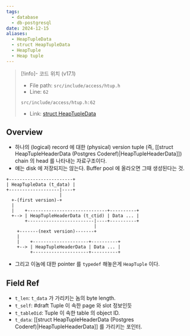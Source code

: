 ```yaml
---
tags:
  - database
  - db-postgresql
date: 2024-12-15
aliases:
  - HeapTupleData
  - struct HeapTupleData
  - HeapTuple
  - Heap tuple
---
```

> [!info]- 코드 위치 (v17.1)
> - File path: `src/include/access/htup.h`
> - Line: `62`
> ```
> src/include/access/htup.h:62
> ```
> - Link: [struct HeapTupleData](https://github.com/postgres/postgres/blob/REL_17_1/src/include/access/htup.h#L30-L71)

## Overview

- 하나의 (logical) record 에 대한 (physical) version tuple (즉, [[struct HeapTupleHeaderData (Postgres Coderef)|HeapTupleHeaderData]]) chain 의 head 를 나타내는 자료구조이다.
- 얘는 disk 에 저장되지는 않는다. Buffer pool 에 올라오면 그때 생성된다는 것.

```
+------------------------+
| HeapTupleData (t_data) |
+-------------------|----+
                    |
  +-(first version)-+
  |
  |    +------------------------------+----------+
  +--> | HeapTupleHeaderData (t_ctid) | Data ... |
       +-------------------------|----+----------+
                                 |
    +-------(next version)-------+
    |
    |    +---------------------+----------+
    +--> | HeapTupleHeaderData | Data ... |
         +---------------------+----------+
```

- 그리고 이놈에 대한 pointer 를 `typedef` 해놓은게 `HeapTuple` 이다.

## Field Ref

- `t_len`: `t_data` 가 가리키는 놈의 byte length.
- `t_self`: #draft Tuple 이 속한 page 와 slot 정보인듯
- `t_tableOid`: Tuple 이 속한 table 의 object ID.
- `t_data`: [[struct HeapTupleHeaderData (Postgres Coderef)|HeapTupleHeaderData]] 를 가리키는 포인터.